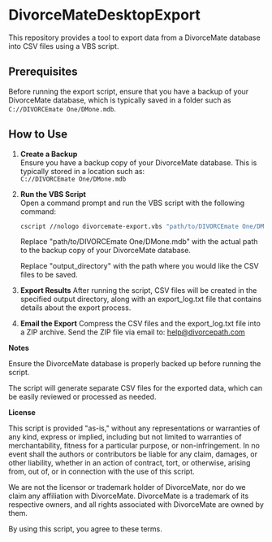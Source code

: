 # DivorceMateDesktopExport

This repository provides a tool to export data from a DivorceMate database into CSV files using a VBS script.

## Prerequisites

Before running the export script, ensure that you have a backup of your DivorceMate database, which is typically saved in a folder such as `C://DIVORCEmate One/DMone.mdb`.

## How to Use

1. **Create a Backup**  
   Ensure you have a backup copy of your DivorceMate database. This is typically stored in a location such as:  
   `C://DIVORCEmate One/DMone.mdb`

2. **Run the VBS Script**  
   Open a command prompt and run the VBS script with the following command:

   ```bash
   cscript //nologo divorcemate-export.vbs "path/to/DIVORCEmate One/DMone.mdb" "output_directory"
   ```

   Replace "path/to/DIVORCEmate One/DMone.mdb" with the actual path to the backup copy of your DivorceMate database.

   Replace "output_directory" with the path where you would like the CSV files to be saved.

3. **Export Results**
   After running the script, CSV files will be created in the specified output directory, along with an export_log.txt file that contains details about the export process.

4. **Email the Export**
   Compress the CSV files and the export_log.txt file into a ZIP archive.
   Send the ZIP file via email to:
   help@divorcepath.com

**Notes**

Ensure the DivorceMate database is properly backed up before running the script.

The script will generate separate CSV files for the exported data, which can be easily reviewed or processed as needed.

**License**

This script is provided "as-is," without any representations or warranties of any kind, express or implied, including but not limited to warranties of merchantability, fitness for a particular purpose, or non-infringement. In no event shall the authors or contributors be liable for any claim, damages, or other liability, whether in an action of contract, tort, or otherwise, arising from, out of, or in connection with the use of this script.

We are not the licensor or trademark holder of DivorceMate, nor do we claim any affiliation with DivorceMate. DivorceMate is a trademark of its respective owners, and all rights associated with DivorceMate are owned by them.

By using this script, you agree to these terms.
